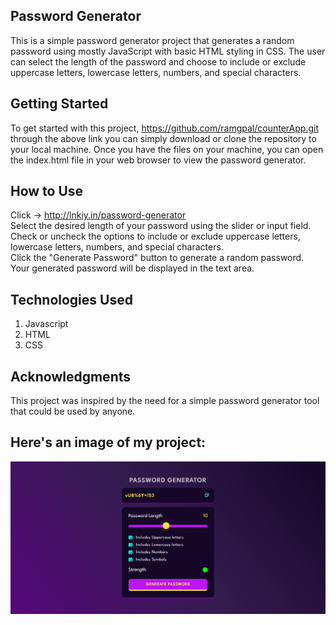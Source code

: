 ## Password Generator
This is a simple password generator project that generates a random password using mostly JavaScript with basic HTML styling in CSS. The user can select the length of the password and choose to include or exclude uppercase letters, lowercase letters, numbers, and special characters.

## Getting Started

To get started with this project, 
 https://github.com/ramgpal/counterApp.git
 <br>
through the above link you can simply download or clone the repository to your local machine. Once you have the files on your machine, you can open the index.html file in your web browser to view the password generator.

## How to Use

Click -> http://lnkiy.in/password-generator <br>
Select the desired length of your password using the slider or input field.<br>
Check or uncheck the options to include or exclude uppercase letters, lowercase letters, numbers, and special characters.<br>
Click the "Generate Password" button to generate a random password.<br>
Your generated password will be displayed in the text area.<br>
## Technologies Used

<ol>
  <li>Javascript</li>
  <li>HTML</li>
  <li>CSS</li>
</ol>

## Acknowledgments

This project was inspired by the need for a simple password generator tool that could be used by anyone. 

## Here's an image of my project:

![PasswordGenerator](project-image.png)